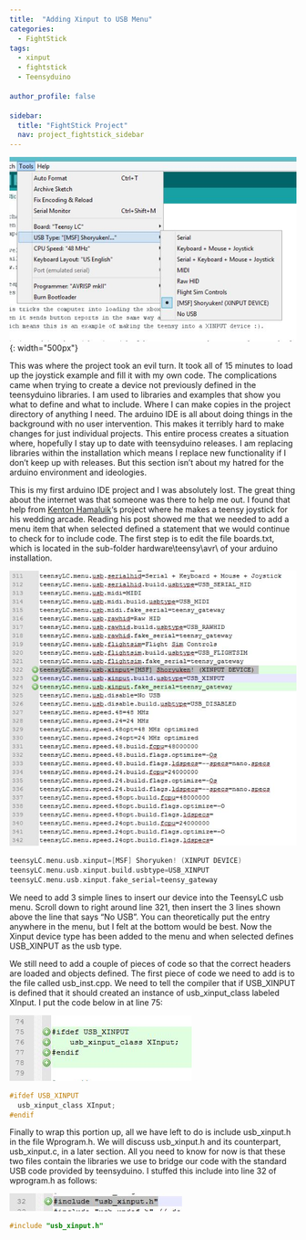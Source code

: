 ```yaml
---
title:  "Adding Xinput to USB Menu"
categories:
  - FightStick
tags:
  - xinput
  - fightstick
  - Teensyduino

author_profile: false

sidebar:
  title: "FightStick Project"
  nav: project_fightstick_sidebar
---
```

![Xinput usb option](/assets/images/fightstick/xinput-usb-option.jpg){: width="500px"}    

This was where the project took an evil turn. It took all of 15 minutes to load up the joystick example and fill it with my own code. The complications came when trying to create a device not previously defined in the teensyduino libraries. I am used to libraries and examples that show you what to define and what to include. Where I can make copies in the project directory of anything I need. The arduino IDE is all about doing things in the background with no user intervention. This makes it terribly hard to make changes for just individual projects. This entire process creates a situation where, hopefully I stay up to date with teensyduino releases. I am replacing libraries within the installation which means I replace new functionality if I don’t keep up with releases. But this section isn’t about my hatred for the arduino environment and ideologies.

This is my first arduino IDE project and I was absolutely lost. The great thing about the internet was that someone was there to help me out. I found that help from [Kenton Hamaluik][hamaluik-site]‘s project where he makes a teensy joystick for his wedding arcade. Reading his post showed me that we needed to add a menu item that when selected defined a statement that we would continue to check for to include code. The first step is to edit the file boards.txt, which is located in the sub-folder hardware\teensy\avr\ of your arduino installation.

![Boards_1 Code](/assets/images/fightstick/boards_1.jpg)  

[comment]: # (USB Menu options)
```c
teensyLC.menu.usb.xinput=[MSF] Shoryuken! (XINPUT DEVICE)
teensyLC.menu.usb.xinput.build.usbtype=USB_XINPUT
teensyLC.menu.usb.xinput.fake_serial=teensy_gateway
```

We need to add 3 simple lines to insert our device into the TeensyLC usb menu. Scroll down to right around line 321, then insert the 3 lines shown above the line that says “No USB”. You can theoretically put the entry anywhere in the menu, but I felt at the bottom would be best. Now the Xinput device type has been added to the menu and when selected defines USB_XINPUT as the usb type.

We still need to add a couple of pieces of code so that the correct headers are loaded and objects defined. The first piece of code we need to add is to the file called usb_inst.cpp. We need to tell the compiler that if USB_XINPUT is defined that it should created an instance of usb_xinput_class labeled XInput. I put the code below in at line 75:

![usb_inst_orig_1](/assets/images/fightstick/usb_inst_orig_1.jpg)  

[comment]: # (Boards.txt file snippet)
```c
#ifdef USB_XINPUT
  usb_xinput_class XInput;
#endif
```

Finally to wrap this portion up, all we have left to do is include usb_xinput.h in the file Wprogram.h. We will discuss usb_xinput.h and its counterpart, usb_xinput.c, in a later section. All you need to know for now is that these two files contain the libraries we use to bridge our code with the standard USB code provided by teensyduino. I stuffed this include into line 32 of wprogram.h as follows:

![wprogram_h_1](/assets/images/fightstick/wprogram_h_1.jpg)  

[comment]: # (Snippet inside wprogam to instantiate xinput class)
```c
#include "usb_xinput.h"
```

[hamaluik-site]: https://blog.hamaluik.ca/posts/making-a-custom-teensy3-hid-joystick/
